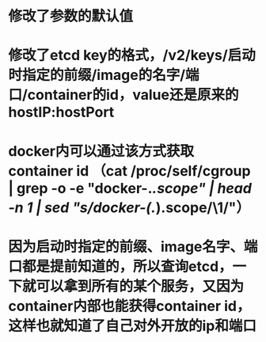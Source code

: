
# 修改了参数的默认值

# 修改了etcd key的格式，/v2/keys/启动时指定的前缀/image的名字/端口/container的id，value还是原来的hostIP:hostPort

# docker内可以通过该方式获取container id （cat /proc/self/cgroup | grep -o  -e "docker-.*.scope" | head -n 1 | sed "s/docker-\(.*\).scope/\\1/"）

# 因为启动时指定的前缀、image名字、端口都是提前知道的，所以查询etcd，一下就可以拿到所有的某个服务，又因为container内部也能获得container id，这样也就知道了自己对外开放的ip和端口
